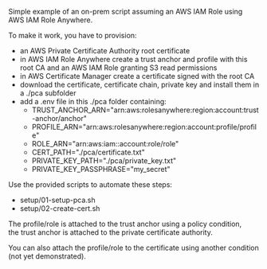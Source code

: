 Simple example of an on-prem script assuming an AWS IAM Role using AWS IAM Role Anywhere.  

To make it work, you have to provision:
- an AWS Private Certificate Authority root certificate
- in AWS IAM Role Anywhere create a trust anchor and profile with this root CA and an AWS IAM Role granting S3 read permissions
- in AWS Certificate Manager create a certificate signed with the root CA
- download the certificate, certificate chain, private key and install them in a ./pca subfolder
- add a .env file in this ./pca folder containing:
    - TRUST_ANCHOR_ARN="arn:aws:rolesanywhere:region:account:trust-anchor/anchor"
    - PROFILE_ARN="arn:aws:rolesanywhere:region:account:profile/profile"
    - ROLE_ARN="arn:aws:iam::account:role/role"
    - CERT_PATH="./pca/certificate.txt"
    - PRIVATE_KEY_PATH="./pca/private_key.txt"
    - PRIVATE_KEY_PASSPHRASE="my_secret"

Use the provided scripts to automate these steps:
- setup/01-setup-pca.sh
- setup/02-create-cert.sh

The profile/role is attached to the trust anchor using a policy condition,  
the trust anchor is attached to the private certificate authority.  

You can also attach the profile/role to the certificate using another condition (not yet demonstrated).  